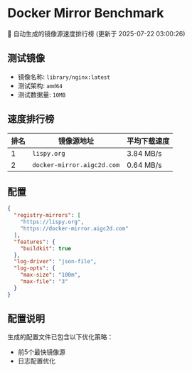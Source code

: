 # Docker Mirror Benchmark

🚀 自动生成的镜像源速度排行榜 (更新于 2025-07-22 03:00:26)

## 测试镜像
- 镜像名称: `library/nginx:latest`
- 测试架构: `amd64`
- 测试数据量: `10MB`

## 速度排行榜
| 排名 | 镜像源地址 | 平均下载速度 |
|------|------------|--------------|
| 1 | `lispy.org` | 3.84 MB/s |
| 2 | `docker-mirror.aigc2d.com` | 0.64 MB/s |

## 配置

```json
{
  "registry-mirrors": [
    "https://lispy.org",
    "https://docker-mirror.aigc2d.com"
  ],
  "features": {
    "buildkit": true
  },
  "log-driver": "json-file",
  "log-opts": {
    "max-size": "100m",
    "max-file": "3"
  }
}
```

## 配置说明
生成的配置文件已包含以下优化策略：
- 前5个最快镜像源
- 日志配置优化

